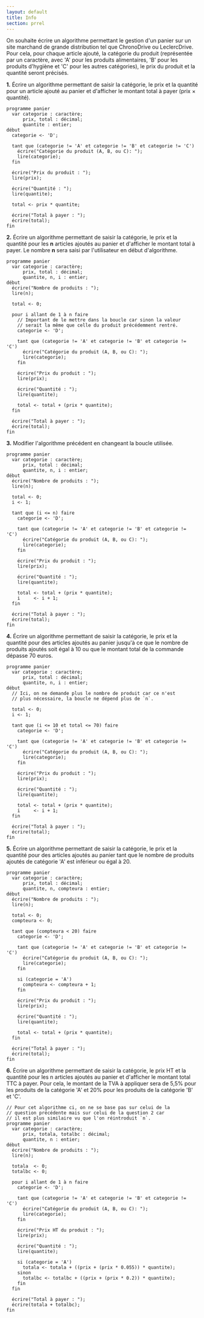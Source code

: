```yaml
---
layout: default
title: Info
section: prrel
---
```


On souhaite écrire un algorithme permettant le gestion d'un panier sur un site
marchand de grande distribution tel que ChronoDrive ou LeclercDrive. Pour cela,
pour chaque article ajouté, la catégorie du produit (représentée par un caractère,
avec 'A' pour les produits alimentaires, 'B' pour les produits d'hygiène et 'C'
pour les autres catégories), le prix du produit et la quantité seront précisés.

**1.** Écrire un algorithme permettant de saisir la catégorie, le prix et la quantité
pour un article ajouté au panier et d'afficher le montant total à payer (prix &times;
quantité).

~~~pseudo
programme panier
  var categorie : caractère;
      prix, total : décimal;
      quantite : entier;
début
  categorie <- 'D';

  tant que (categorie != 'A' et categorie != 'B' et categorie != 'C')
    écrire("Catégorie du produit (A, B, ou C): ");
    lire(categorie);
  fin

  écrire("Prix du produit : ");
  lire(prix);

  écrire("Quantité : ");
  lire(quantite);

  total <- prix * quantite;

  écrire("Total à payer : ");
  écrire(total);
fin
~~~

**2.** Écrire un algorithme permettant de saisir la catégorie, le prix et la
quantité pour les **n** articles ajoutés au panier et d'afficher le montant
total à payer. Le nombre **n** sera saisi par l'utilisateur en début d'algorithme.

~~~pseudo?4,6..9,11,27,28
programme panier
  var categorie : caractère;
      prix, total : décimal;
      quantite, n, i : entier;
début
  écrire("Nombre de produits : ");
  lire(n);

  total <- 0;

  pour i allant de 1 à n faire
    // Important de le mettre dans la boucle car sinon la valeur
    // serait la même que celle du produit précédemment rentré.
    categorie <- 'D';

    tant que (categorie != 'A' et categorie != 'B' et categorie != 'C')
      écrire("Catégorie du produit (A, B, ou C): ");
      lire(categorie);
    fin

    écrire("Prix du produit : ");
    lire(prix);

    écrire("Quantité : ");
    lire(quantite);

    total <- total + (prix * quantite);
  fin

  écrire("Total à payer : ");
  écrire(total);
fin
~~~

**3.** Modifier l'algorithme précédent en changeant la boucle utilisée.

~~~pseudo?10,12,27
programme panier
  var categorie : caractère;
      prix, total : décimal;
      quantite, n, i : entier;
début
  écrire("Nombre de produits : ");
  lire(n);

  total <- 0;
  i <- 1;

  tant que (i <= n) faire
    categorie <- 'D';

    tant que (categorie != 'A' et categorie != 'B' et categorie != 'C')
      écrire("Catégorie du produit (A, B, ou C): ");
      lire(categorie);
    fin

    écrire("Prix du produit : ");
    lire(prix);

    écrire("Quantité : ");
    lire(quantite);

    total <- total + (prix * quantite);
    i     <- i + 1;
  fin

  écrire("Total à payer : ");
  écrire(total);
fin
~~~

**4.** Écrire un algorithme permettant de saisir la catégorie, le prix et
la quantité pour des articles ajoutés au panier jusqu'à ce que le nombre
de produits ajoutés soit égal à 10 ou que le montant total de la commande
dépasse 70 euros.

~~~pseudo?12
programme panier
  var categorie : caractère;
      prix, total : décimal;
      quantite, n, i : entier;
début
  // Ici, on ne demande plus le nombre de produit car ce n'est
  // plus nécessaire, la boucle ne dépend plus de `n`.

  total <- 0;
  i <- 1;

  tant que (i <= 10 et total <= 70) faire
    categorie <- 'D';

    tant que (categorie != 'A' et categorie != 'B' et categorie != 'C')
      écrire("Catégorie du produit (A, B, ou C): ");
      lire(categorie);
    fin

    écrire("Prix du produit : ");
    lire(prix);

    écrire("Quantité : ");
    lire(quantite);

    total <- total + (prix * quantite);
    i     <- i + 1;
  fin

  écrire("Total à payer : ");
  écrire(total);
fin
~~~

**5.** Écrire un algorithme permettant de saisir la catégorie, le prix et
la quantité pour des articles ajoutés au panier tant que le nombre de produits
ajoutés de catégorie 'A' est inférieur ou égal à 20.

~~~pseudo?4,10,12,20..22
programme panier
  var categorie : caractère;
      prix, total : décimal;
      quantite, n, compteura : entier;
début
  écrire("Nombre de produits : ");
  lire(n);

  total <- 0;
  compteura <- 0;

  tant que (compteura < 20) faire
    categorie <- 'D';

    tant que (categorie != 'A' et categorie != 'B' et categorie != 'C')
      écrire("Catégorie du produit (A, B, ou C): ");
      lire(categorie);
    fin

    si (categorie = 'A')
      compteura <- compteura + 1;
    fin

    écrire("Prix du produit : ");
    lire(prix);

    écrire("Quantité : ");
    lire(quantite);

    total <- total + (prix * quantite);
  fin

  écrire("Total à payer : ");
  écrire(total);
fin
~~~

**6.** Écrire un algorithme permettant de saisir la catégorie, le prix HT
et la quantité pour les n articles ajoutés au panier et d'afficher le
montant total TTC à payer. Pour cela, le montant de la TVA à appliquer
sera de 5,5% pour les produits de la catégorie 'A' et 20% pour les produits
de la catégorie 'B' et 'C'.

~~~pseudo?6,12,13,23,29..33,37
// Pour cet algorithme ci, on ne se base pas sur celui de la
// question précédente mais sur celui de la question 2 car
// il est plus similaire vu que l'on réintroduit `n`.
programme panier
  var categorie : caractère;
      prix, totala, totalbc : décimal;
      quantite, n : entier;
début
  écrire("Nombre de produits : ");
  lire(n);

  totala  <- 0;
  totalbc <- 0;

  pour i allant de 1 à n faire
    categorie <- 'D';

    tant que (categorie != 'A' et categorie != 'B' et categorie != 'C')
      écrire("Catégorie du produit (A, B, ou C): ");
      lire(categorie);
    fin

    écrire("Prix HT du produit : ");
    lire(prix);

    écrire("Quantité : ");
    lire(quantite);

    si (categorie = 'A')
      totala <- totala + ((prix + (prix * 0.055)) * quantite);
    sinon
      totalbc <- totalbc + ((prix + (prix * 0.2)) * quantite);
    fin
  fin

  écrire("Total à payer : ");
  écrire(totala + totalbc);
fin
~~~
